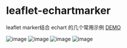 # leaflet-echartmarker
leaflet marker结合 echart 的几个常用示例  [DEMO](http://shitao1988.github.io/leaflet-echartmarker/)


![image](https://github.com/shitao1988/leaflet-echartmarker/raw/master/1.png)
![image](https://github.com/shitao1988/leaflet-echartmarker/raw/master/2.png)
![image](https://github.com/shitao1988/leaflet-echartmarker/raw/master/3.png)
![image](https://github.com/shitao1988/leaflet-echartmarker/raw/master/4.png)
